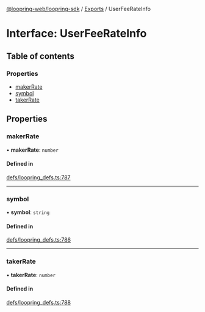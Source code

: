 [@loopring-web/loopring-sdk](../README.md) / [Exports](../modules.md) / UserFeeRateInfo

# Interface: UserFeeRateInfo

## Table of contents

### Properties

- [makerRate](UserFeeRateInfo.md#makerrate)
- [symbol](UserFeeRateInfo.md#symbol)
- [takerRate](UserFeeRateInfo.md#takerrate)

## Properties

### makerRate

• **makerRate**: `number`

#### Defined in

[defs/loopring_defs.ts:787](https://github.com/Loopring/loopring_sdk/blob/538bd47/src/defs/loopring_defs.ts#L787)

___

### symbol

• **symbol**: `string`

#### Defined in

[defs/loopring_defs.ts:786](https://github.com/Loopring/loopring_sdk/blob/538bd47/src/defs/loopring_defs.ts#L786)

___

### takerRate

• **takerRate**: `number`

#### Defined in

[defs/loopring_defs.ts:788](https://github.com/Loopring/loopring_sdk/blob/538bd47/src/defs/loopring_defs.ts#L788)
